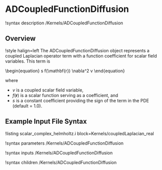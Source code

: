 # ADCoupledFunctionDiffusion

!syntax description /Kernels/ADCoupledFunctionDiffusion

## Overview

!style halign=left
The ADCoupledFunctionDiffusion object represents a coupled Laplacian operator term with a function coefficient for scalar field variables. This term is

\begin{equation}
  s f(\mathbf{r}) \nabla^2 v
\end{equation}

where

- $v$ is a coupled scalar field variable,
- $f(\mathbf{r})$ is a scalar function serving as a coefficient, and
- $s$ is a constant coefficient providing the sign of the term in the PDE (default = 1.0).

## Example Input File Syntax

!listing scalar_complex_helmholtz.i block=Kernels/coupledLaplacian_real

!syntax parameters /Kernels/ADCoupledFunctionDiffusion

!syntax inputs /Kernels/ADCoupledFunctionDiffusion

!syntax children /Kernels/ADCoupledFunctionDiffusion

